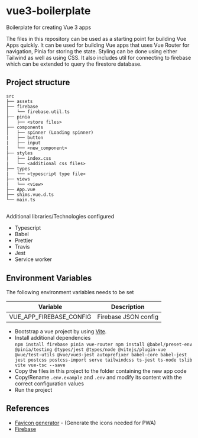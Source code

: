 # vue3-boilerplate
Boilerplate for creating Vue 3 apps  

The files in this repository can be used as a starting point for building Vue Apps quickly. It can be used for building Vue apps that uses Vue Router for navigation, Pinia for storing the state. Styling can be done using either Tailwind as well as using CSS. It also includes util for connecting to firebase which can be extended to query the firestore database.  

## Project structure
```
src
├── assets
├── firebase
│   └── firebase.util.ts
├── pinia
│   ├── <store files>
├── components
│   ├── spinner (Loading spinner)
|   ├── button
|   ├── input
|   └── <new_component>
├── styles
|   ├── index.css
|   └── <additional css files>
├── types
|   └── <typescript type file>
├── views
|   └── <view>
├── App.vue
├── shims.vue.d.ts
└── main.ts
```

## 
Additional libraries/Technologies configured
* Typescript
* Babel
* Prettier
* Travis
* Jest
* Service worker

## Environment Variables
The following environment variables needs to be set

Variable | Description |
------|-------------|
VUE_APP_FIREBASE_CONFIG | Firebase JSON config |

* Bootstrap a vue project by using [Vite](https://github.com/vitejs/vite).
* Install additional dependencies  
``
npm install firebase pinia vue-router
npm install @babel/preset-env @pinia/testing @types/jest @types/node @vitejs/plugin-vue @vue/test-utils @vue/vue3-jest autoprefixer babel-core babel-jest jest postcss postcss-import serve tailwindcss ts-jest ts-node tslib vite vue-tsc --save
``
* Copy the files in this project to the folder containing the new app code
* Copy/Rename `.env.example` and `.env` and modify its content with the correct configuration values
* Run the project

## References
* [Favicon generator](https://www.favicon-generator.org/) - (Generate the icons needed for PWA)
* [Firebase](https://firebase.google.com/docs/firestore/quickstart#web)
